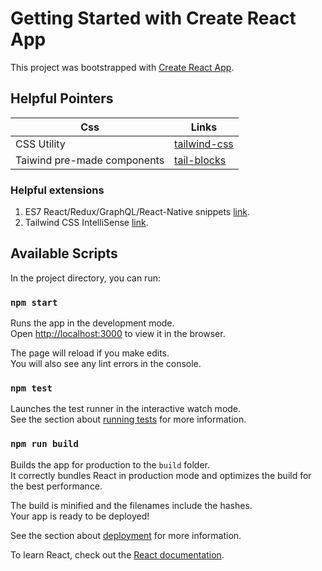 # Getting Started with Create React App

This project was bootstrapped with [Create React App](https://github.com/facebook/create-react-app).

## Helpful Pointers

| Css                       | Links                                               |
| --------------------------- | --------------------------------------------------- |
| CSS Utility                 | [tailwind-css](https://tailwindcss.com/)            |
| Taiwind pre-made components | [tail-blocks](https://mertjf.github.io/tailblocks/) |

### Helpful extensions
1. ES7 React/Redux/GraphQL/React-Native snippets [link](https://marketplace.visualstudio.com/items?itemName=dsznajder.es7-react-js-snippets).
2. Tailwind CSS IntelliSense [link](https://marketplace.visualstudio.com/items?itemName=bradlc.vscode-tailwindcss).


## Available Scripts

In the project directory, you can run:

### `npm start`

Runs the app in the development mode.\
Open [http://localhost:3000](http://localhost:3000) to view it in the browser.

The page will reload if you make edits.\
You will also see any lint errors in the console.

### `npm test`

Launches the test runner in the interactive watch mode.\
See the section about [running tests](https://facebook.github.io/create-react-app/docs/running-tests) for more information.

### `npm run build`

Builds the app for production to the `build` folder.\
It correctly bundles React in production mode and optimizes the build for the best performance.

The build is minified and the filenames include the hashes.\
Your app is ready to be deployed!

See the section about [deployment](https://facebook.github.io/create-react-app/docs/deployment) for more information.

To learn React, check out the [React documentation](https://reactjs.org/).
